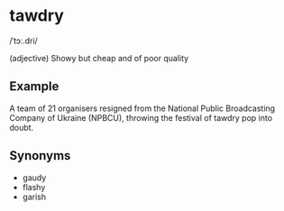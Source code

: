 # tawdry

/ˈtɔː.dri/

(adjective) Showy but cheap and of poor quality

## Example

A team of 21 organisers resigned from the National Public Broadcasting Company of Ukraine (NPBCU), throwing the festival of tawdry pop into doubt.

## Synonyms

+ gaudy
+ flashy
+ garish
